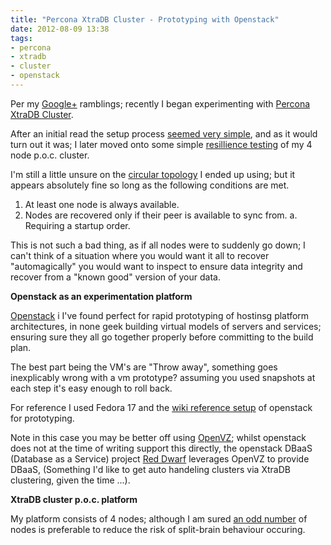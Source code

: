 ```yaml
---
title: "Percona XtraDB Cluster - Prototyping with Openstack"
date: 2012-08-09 13:38
tags:
- percona
- xtradb
- cluster
- openstack
---
```


Per my [Google+](https://plus.google.com/u/1/117561367404774597588) ramblings; recently I began experimenting with [Percona XtraDB Cluster](https://www.percona.com/software/percona-xtradb-cluster/).

After an initial read the setup process [seemed very simple](https://plus.google.com/117561367404774597588/posts/YjLkYkMJRvN), and as it would turn out it was; I later moved onto some simple [resillience testing](https://plus.google.com/117561367404774597588/posts/ZqLVySmp5kn) of my 4 node p.o.c. cluster.

I'm still a little unsure on the [circular topology](https://serverfault.com/questions/403104/percona-xtradb-cluster-node-recovery/403118) I ended up using; but it appears absolutely fine so long as the following conditions are met.

1. At least one node is always available.
2. Nodes are recovered only if their peer is available to sync from.
    a. Requiring a startup order.

This is not such a bad thing, as if all nodes were to suddenly go down; I can't think of a situation where you would want it all to recover "automagically" you would want to inspect to ensure data integrity and recover from a "known good" version of your data.

<strong>Openstack as an experimentation platform</strong>

[Openstack](https://openstack.org) i I've found perfect for rapid prototyping of hostinsg platform architectures, in none geek building virtual models of servers and services; ensuring sure they all go together properly before committing to the build plan.

The best part being the VM's are "Throw away", something goes inexplicably wrong with a vm prototype? assuming you used snapshots at each step it's easy enough to roll back.

For reference I used Fedora 17 and the [wiki reference setup](https://fedoraproject.org/wiki/Getting_started_with_OpenStack_on_Fedora_17) of openstack for prototyping.

Note in this case you may be better off using [OpenVZ](https://wiki.openvz.org/Main_Page); whilst openstack does not at the time of writing support this directly, the openstack DBaaS (Database as a Service) project [Red Dwarf](https://wiki.openstack.org/DatabaseAsAService) leverages OpenVZ to provide DBaaS, (Something I'd like to get auto handeling clusters via XtraDB clustering, given the time ...).

<strong>XtraDB cluster p.o.c. platform</strong>

My platform consists of 4 nodes; although I am sured [an odd number](https://serverfault.com/questions/403104/percona-xtradb-cluster-node-recovery/403118) of nodes is preferable to reduce the risk of split-brain behaviour occuring.





